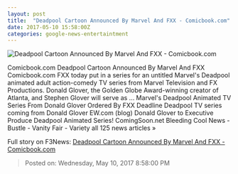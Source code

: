```yaml
---
layout: post
title:  "Deadpool Cartoon Announced By Marvel And FXX - Comicbook.com"
date: 2017-05-10 15:58:00Z
categories: google-news-entertaintment
---
```


![Deadpool Cartoon Announced By Marvel And FXX - Comicbook.com](http://media.comicbook.com/2017/05/deadpoolcartoon-995473-640x320.jpg)

Comicbook.com Deadpool Cartoon Announced By Marvel And FXX Comicbook.com FXX today put in a series for an untitled Marvel's Deadpool animated adult action-comedy TV series from Marvel Television and FX Productions. Donald Glover, the Golden Globe Award-winning creator of Atlanta, and Stephen Glover will serve as ... Marvel's Deadpool Animated TV Series From Donald Glover Ordered By FXX Deadline Deadpool TV series coming from Donald Glover EW.com (blog) Donald Glover to Executive Produce Deadpool Animated Series! ComingSoon.net Bleeding Cool News - Bustle - Vanity Fair - Variety all 125 news articles »


Full story on F3News: [Deadpool Cartoon Announced By Marvel And FXX - Comicbook.com](http://www.f3nws.com/n/VVFpdF)

> Posted on: Wednesday, May 10, 2017 8:58:00 PM
